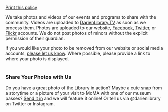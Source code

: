 [Print this policy](/uploads/pdfs/policies/photography_policy.pdf "Print this policy")<br />

We take photos and videos of our events and programs to share with the community. Videos are uploaded to [DarienLibrary.TV](http://darienlibrary.tv "DarienLibrary.TV") as soon as we process them. Photos are uploaded to our website, [Facebook](https://www.facebook.com/DarienLibrary/ "Facebook"), [Twitter](http://twitter.com/darienlibrary "Twitter"), or [Flickr](https://www.flickr.com/photos/darienlibrary/ "Flickr") accounts. We do not post photos of minors without the explicit permission of their guardian.

If you would like your photo to be removed from our website or social media accounts, [please let us know](mailto:askus@darienlibrary.org "Ask to remove your photo"). Where possible, please provide a link to where your photo is displayed.
<br />
<br />

### Share Your Photos with Us
Do you have a great photo of the Library in action? Maybe a cute snap from a storytime or a picture of your visit to MoMA with one of our museum passes? [Send it in](mailto:agoodman@darienlibrary.org "Submit your photo") and we will feature it online! Or tell us via @darienlibrary on Twitter or Instagram.
